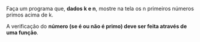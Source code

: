 Faça um programa que, **dados k e n**, mostre na tela os n primeiros números primos acima de k.

A verificação do **número (se é ou não é primo) deve ser feita através de uma função**.